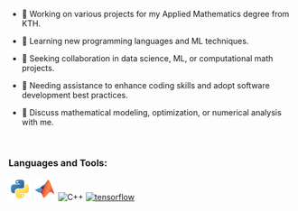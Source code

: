 - 🔭 Working on various projects for my Applied Mathematics degree from KTH.

- 🌱 Learning new programming languages and ML techniques.

- 👯 Seeking collaboration in data science, ML, or computational math projects.

- 🤔 Needing assistance to enhance coding skills and adopt software development best practices.

- 💬 Discuss mathematical modeling, optimization, or numerical analysis with me.

</br>
<h3 align="left">Languages and Tools:</h3>
<div style="margin-bottom: 20px;">
  <img src="https://github.com/devicons/devicon/blob/master/icons/python/python-original.svg" title="Python" alt="Python" width="40" height="40"/>
  <img src="https://github.com/devicons/devicon/blob/master/icons/matlab/matlab-original.svg" title="Matlab" alt="Matlab" width="40" height="40"/>
  <img src="https://github.com/isocpp/logos/blob/master/cpp_logo.svg" title="C++" alt="C++" width="40" height="40"/>
  <a href="https://www.tensorflow.org" target="_blank" rel="noreferrer"> <img src="https://www.vectorlogo.zone/logos/tensorflow/tensorflow-icon.svg" alt="tensorflow" width="40" height="40"/> </a>
</div>
</br>
